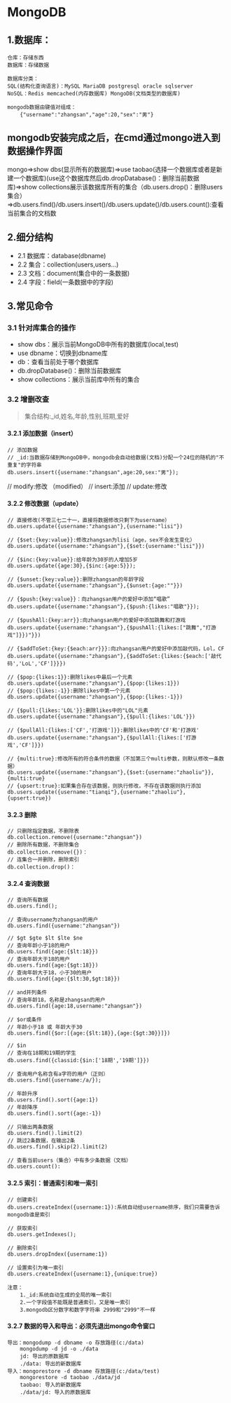 # MongoDB

## 1.数据库：
```
仓库：存储东西
数据库：存储数据

数据库分类：
SQL(结构化查询语言)：MySQL MariaDB postgresql oracle sqlserver
NoSQL：Redis memcached(内存数据库) MongoDB(文档类型的数据库)

mongodb数据由键值对组成：
	{"username":"zhangsan","age":20,"sex":"男"}
```



## mongodb安装完成之后，在cmd通过mongo进入到数据操作界面

mongo=>show dbs(显示所有的数据库)=>use taobao(选择一个数据库或者是新建一个数据库)(use这个数据库然后db.dropDatabase()：删除当前数据库)=>show collections展示该数据库所有的集合（db.users.drop()：删除users集合）=>db.users.find()/db.users.insert()/db.users.update()/db.users.count():查看当前集合的文档数

## 2.细分结构

- 2.1 数据库：database(dbname)
- 2.2 集合：collection(users,users...)
- 2.3 文档：document(集合中的一条数据)
- 2.4 字段：field(一条数据中的字段)

## 3.常见命令
### 3.1 针对库集合的操作
- show dbs：展示当前MongoDB中所有的数据库(local,test)
- use dbname：切换到dbname库
- db：查看当前处于哪个数据库
- db.dropDatabase()：删除当前数据库
- show collections：展示当前库中所有的集合

### 3.2 增删改查
> 集合结构:_id,姓名,年龄,性别,班期,爱好
#### 3.2.1 添加数据（insert）
```
// 添加数据
// _id:当数据存储到MongoDB中，mongodb会自动给数据(文档)分配一个24位的随机的"不重复"的字符串
db.users.insert({username:"zhangsan",age:20,sex:"男"});
```

// modify:修改 （modified）
// insert:添加
// update:修改
#### 3.2.2 修改数据（update）
```
// 直接修改(不管三七二十一，直接将数据修改只剩下为username）
db.users.update({username:"zhangsan"},{username:"lisi"})

// {$set:{key:value}}:修改zhangsan为lisi（age，sex不会发生变化）
db.users.update({username:"zhangsan"},{$set:{username:"lisi"}})

// {$inc:{key:value}}:给年龄为30岁的人增加5岁
db.users.update({age:30},{$inc:{age:5}});

// {$unset:{key:value}}:删除zhangsan的年龄字段
db.users.update({username:"zhangsan"},{$unset:{age:""}})

// {$push:{key:value}}：向zhangsan用户的爱好中添加“唱歌”
db.users.update({username:"zhangsan"},{$push:{likes:"唱歌"}});

// {$pushAll:{key:arr}}:向zhangsan用户的爱好中添加跳舞和打游戏
db.users.update({username:"zhangsan"},{$pushAll:{likes:["跳舞","打游戏"]}})"}})

// {$addToSet:{key:{$each:arr}}}:向zhangsan用户的爱好中添加敲代码，Lol，CF
db.users.update({username:"zhangsan"},{$addToSet:{likes:{$each:['敲代码','LoL','CF']}}})

// {$pop:{likes:1}}:删除likes中最后一个元素
db.users.update({username:"zhangsan"},{$pop:{likes:1}})
// {$pop:{likes:-1}}:删除likes中第一个元素
db.users.update({username:"zhangsan"},{$pop:{likes:-1}})

// {$pull:{likes:'LOL'}}:删除likes中的"LOL"元素
db.users.update({username:"zhangsan"},{$pull:{likes:'LOL'}})

// {$pullAll:{likes:['CF','打游戏']}}:删除likes中的'CF'和'打游戏'
db.users.update({username:"zhangsan"},{$pullAll:{likes:['打游戏','CF']}})

// {multi:true}:修改所有的符合条件的数据（不加第三个multi参数，则默认修改一条数据）
db.users.update({username:"zhangsan"},{$set:{username:"zhaoliu"}},{multi:true}
// {upsert:true}:如果集合存在该数据，则执行修改，不存在该数据则执行添加
db.users.update({username:"tianqi"},{username:"zhaoliu"},{upsert:true})
```

#### 3.2.3 删除
```
// 只删除指定数据，不删除表
db.collection.remove({username:"zhangsan"}) 
// 删除所有数据，不删除集合
db.collection.remove({})：
// 连集合一并删除，删除索引
db.collection.drop()：
```

#### 3.2.4 查询数据
```
// 查询所有数据
db.users.find();

// 查询username为zhangsan的用户
db.users.find({username:"zhangsan"})

// $gt $gte $lt $lte $ne
// 查询年龄小于18的用户
db.users.find({age:{$lt:18}})
// 查询年龄大于18的用户
db.users.find({age:{$gt:18}})
// 查询年龄大于18，小于30的用户
db.users.find({age:{$lt:30,$gt:18}})

// and并列条件
// 查询年龄18，名称是zhangsan的用户
db.users.find({age:18,username:"zhangsan"})

// $or或条件
// 年龄小于18 或 年龄大于30
db.users.find({$or:[{age:{$lt:18}},{age:{$gt:30}}]})

// $in
// 查询在18期和19期的学生
db.users.find({classid:{$in:['18期','19期']}})

// 查询用户名称含有a字符的用户（正则）
db.users.find({username:/a/});

// 年龄升序
db.users.find().sort({age:1})
// 年龄降序
db.users.find().sort({age:-1})

// 只输出两条数据
db.users.find().limit(2)
// 跳过2条数据，在输出2条
db.users.find().skip(2).limit(2)

// 查看当前users（集合）中有多少条数据（文档）
db.users.count():
```

#### 3.2.5 索引：普通索引和唯一索引
```
// 创建索引
db.users.createIndex({username:1}):系统自动给username排序，我们只需要告诉mongodb谁是索引

// 获取索引
db.users.getIndexes();

// 删除索引
db.users.dropIndex({username:1})

// 设置索引为唯一索引
db.users.createIndex({username:1},{unique:true})

注意：
    1._id:系统自动生成的全局的唯一索引
	2.一个字段值不能既是普通索引，又是唯一索引
	3.mongodb区分数字和数字字符串 2999和"2999"不一样
```

#### 3.2.7 数据的导入和导出：必须先退出mongo命令窗口
```
导出：mongodump -d dbname -o 存放路径(c:/data)
	mongodump -d jd -o ./data
	jd: 导出的原数据库
	./data: 导出的新数据库
导入：mongorestore -d dbname 存放路径(c:/data/test)
	mongorestore -d taobao ./data/jd
	taobao: 导入的新数据库
	./data/jd: 导入的原数据库
```
